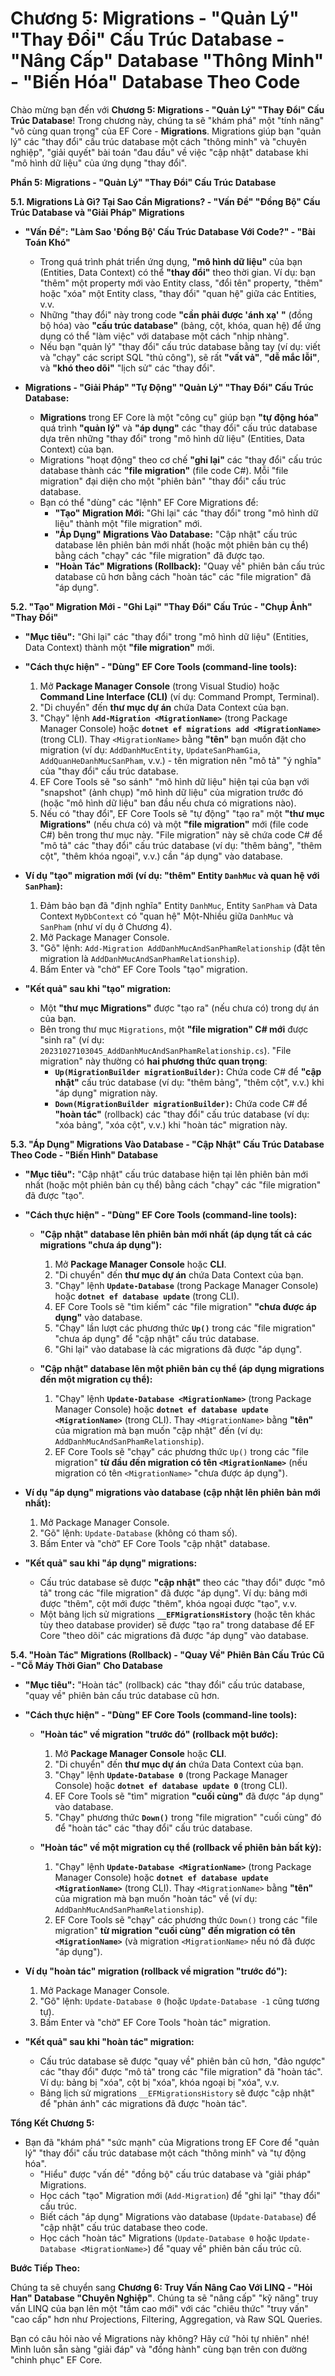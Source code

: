 # Chương 5: Migrations - "Quản Lý" "Thay Đổi" Cấu Trúc Database - "Nâng Cấp" Database "Thông Minh" - "Biến Hóa" Database Theo Code

Chào mừng bạn đến với **Chương 5: Migrations - "Quản Lý" "Thay Đổi" Cấu Trúc Database**! Trong chương này, chúng ta sẽ "khám phá" một "tính năng" "vô cùng quan trọng" của EF Core - **Migrations**. Migrations giúp bạn "quản lý" các "thay đổi" cấu trúc database một cách "thông minh" và "chuyên nghiệp", "giải quyết" bài toán "đau đầu" về việc "cập nhật" database khi "mô hình dữ liệu" của ứng dụng "thay đổi".

**Phần 5: Migrations - "Quản Lý" "Thay Đổi" Cấu Trúc Database**

**5.1. Migrations Là Gì? Tại Sao Cần Migrations? - "Vấn Đề" "Đồng Bộ" Cấu Trúc Database và "Giải Pháp" Migrations**

-   **"Vấn Đề": "Làm Sao 'Đồng Bộ' Cấu Trúc Database Với Code?" - "Bài Toán Khó"**

    -   Trong quá trình phát triển ứng dụng, **"mô hình dữ liệu"** của bạn (Entities, Data Context) có thể **"thay đổi"** theo thời gian. Ví dụ: bạn "thêm" một property mới vào Entity class, "đổi tên" property, "thêm" hoặc "xóa" một Entity class, "thay đổi" "quan hệ" giữa các Entities, v.v.
    -   Những "thay đổi" này trong code **"cần phải được 'ánh xạ' "** (đồng bộ hóa) vào **"cấu trúc database"** (bảng, cột, khóa, quan hệ) để ứng dụng có thể "làm việc" với database một cách "nhịp nhàng".
    -   Nếu bạn "quản lý" "thay đổi" cấu trúc database bằng tay (ví dụ: viết và "chạy" các script SQL "thủ công"), sẽ rất **"vất vả"**, **"dễ mắc lỗi"**, và **"khó theo dõi"** "lịch sử" các "thay đổi".

-   **Migrations - "Giải Pháp" "Tự Động" "Quản Lý" "Thay Đổi" Cấu Trúc Database:**

    -   **Migrations** trong EF Core là một "công cụ" giúp bạn **"tự động hóa"** quá trình **"quản lý"** và **"áp dụng"** các "thay đổi" cấu trúc database dựa trên những "thay đổi" trong "mô hình dữ liệu" (Entities, Data Context) của bạn.
    -   Migrations "hoạt động" theo cơ chế **"ghi lại"** các "thay đổi" cấu trúc database thành các **"file migration"** (file code C#). Mỗi "file migration" đại diện cho một "phiên bản" "thay đổi" cấu trúc database.
    -   Bạn có thể "dùng" các "lệnh" EF Core Migrations để:
        -   **"Tạo" Migration Mới:** "Ghi lại" các "thay đổi" trong "mô hình dữ liệu" thành một "file migration" mới.
        -   **"Áp Dụng" Migrations Vào Database:** "Cập nhật" cấu trúc database lên phiên bản mới nhất (hoặc một phiên bản cụ thể) bằng cách "chạy" các "file migration" đã được tạo.
        -   **"Hoàn Tác" Migrations (Rollback):** "Quay về" phiên bản cấu trúc database cũ hơn bằng cách "hoàn tác" các "file migration" đã "áp dụng".

**5.2. "Tạo" Migration Mới - "Ghi Lại" "Thay Đổi" Cấu Trúc - "Chụp Ảnh" "Thay Đổi"**

-   **"Mục tiêu":** "Ghi lại" các "thay đổi" trong "mô hình dữ liệu" (Entities, Data Context) thành một **"file migration"** mới.
-   **"Cách thực hiện" - "Dùng" EF Core Tools (command-line tools):**

    1.  Mở **Package Manager Console** (trong Visual Studio) hoặc **Command Line Interface (CLI)** (ví dụ: Command Prompt, Terminal).
    2.  "Di chuyển" đến **thư mục dự án** chứa Data Context của bạn.
    3.  "Chạy" lệnh **`Add-Migration <MigrationName>`** (trong Package Manager Console) hoặc **`dotnet ef migrations add <MigrationName>`** (trong CLI). Thay `<MigrationName>` bằng **"tên"** bạn muốn đặt cho migration (ví dụ: `AddDanhMucEntity`, `UpdateSanPhamGia`, `AddQuanHeDanhMucSanPham`, v.v.) - tên migration nên "mô tả" "ý nghĩa" của "thay đổi" cấu trúc database.
    4.  EF Core Tools sẽ "so sánh" "mô hình dữ liệu" hiện tại của bạn với "snapshot" (ảnh chụp) "mô hình dữ liệu" của migration trước đó (hoặc "mô hình dữ liệu" ban đầu nếu chưa có migrations nào).
    5.  Nếu có "thay đổi", EF Core Tools sẽ "tự động" "tạo ra" một **"thư mục Migrations"** (nếu chưa có) và một **"file migration"** mới (file code C#) bên trong thư mục này. "File migration" này sẽ chứa code C# để "mô tả" các "thay đổi" cấu trúc database (ví dụ: "thêm bảng", "thêm cột", "thêm khóa ngoại", v.v.) cần "áp dụng" vào database.

-   **Ví dụ "tạo" migration mới (ví dụ: "thêm" Entity `DanhMuc` và quan hệ với `SanPham`):**

    1.  Đảm bảo bạn đã "định nghĩa" Entity `DanhMuc`, Entity `SanPham` và Data Context `MyDbContext` có "quan hệ" Một-Nhiều giữa `DanhMuc` và `SanPham` (như ví dụ ở Chương 4).
    2.  Mở Package Manager Console.
    3.  "Gõ" lệnh: `Add-Migration AddDanhMucAndSanPhamRelationship` (đặt tên migration là `AddDanhMucAndSanPhamRelationship`).
    4.  Bấm Enter và "chờ" EF Core Tools "tạo" migration.

-   **"Kết quả" sau khi "tạo" migration:**

    -   Một **"thư mục Migrations"** được "tạo ra" (nếu chưa có) trong dự án của bạn.
    -   Bên trong thư mục `Migrations`, một **"file migration" C# mới** được "sinh ra" (ví dụ: `20231027103045_AddDanhMucAndSanPhamRelationship.cs`). "File migration" này thường có **hai phương thức quan trọng**:
        -   **`Up(MigrationBuilder migrationBuilder)`:** Chứa code C# để **"cập nhật"** cấu trúc database (ví dụ: "thêm bảng", "thêm cột", v.v.) khi "áp dụng" migration này.
        -   **`Down(MigrationBuilder migrationBuilder)`:** Chứa code C# để **"hoàn tác"** (rollback) các "thay đổi" cấu trúc database (ví dụ: "xóa bảng", "xóa cột", v.v.) khi "hoàn tác" migration này.

**5.3. "Áp Dụng" Migrations Vào Database - "Cập Nhật" Cấu Trúc Database Theo Code - "Biến Hình" Database**

-   **"Mục tiêu":** "Cập nhật" cấu trúc database hiện tại lên phiên bản mới nhất (hoặc một phiên bản cụ thể) bằng cách "chạy" các "file migration" đã được "tạo".
-   **"Cách thực hiện" - "Dùng" EF Core Tools (command-line tools):**

    -   **"Cập nhật" database lên phiên bản mới nhất (áp dụng tất cả các migrations "chưa áp dụng"):**
        1.  Mở **Package Manager Console** hoặc **CLI**.
        2.  "Di chuyển" đến **thư mục dự án** chứa Data Context của bạn.
        3.  "Chạy" lệnh **`Update-Database`** (trong Package Manager Console) hoặc **`dotnet ef database update`** (trong CLI).
        4.  EF Core Tools sẽ "tìm kiếm" các "file migration" **"chưa được áp dụng"** vào database.
        5.  "Chạy" lần lượt các phương thức **`Up()`** trong các "file migration" "chưa áp dụng" để "cập nhật" cấu trúc database.
        6.  "Ghi lại" vào database là các migrations đã được "áp dụng".

    -   **"Cập nhật" database lên một phiên bản cụ thể (áp dụng migrations đến một migration cụ thể):**
        1.  "Chạy" lệnh **`Update-Database <MigrationName>`** (trong Package Manager Console) hoặc **`dotnet ef database update <MigrationName>`** (trong CLI). Thay `<MigrationName>` bằng **"tên"** của migration mà bạn muốn "cập nhật" đến (ví dụ: `AddDanhMucAndSanPhamRelationship`).
        2.  EF Core Tools sẽ "chạy" các phương thức `Up()` trong các "file migration" **từ đầu đến migration có tên `<MigrationName>`** (nếu migration có tên `<MigrationName>` "chưa được áp dụng").

-   **Ví dụ "áp dụng" migrations vào database (cập nhật lên phiên bản mới nhất):**

    1.  Mở Package Manager Console.
    2.  "Gõ" lệnh: `Update-Database` (không có tham số).
    3.  Bấm Enter và "chờ" EF Core Tools "cập nhật" database.

-   **"Kết quả" sau khi "áp dụng" migrations:**

    -   Cấu trúc database sẽ được **"cập nhật"** theo các "thay đổi" được "mô tả" trong các "file migration" đã được "áp dụng". Ví dụ: bảng mới được "thêm", cột mới được "thêm", khóa ngoại được "tạo", v.v.
    -   Một bảng lịch sử migrations **`__EFMigrationsHistory`** (hoặc tên khác tùy theo database provider) sẽ được "tạo ra" trong database để EF Core "theo dõi" các migrations đã được "áp dụng" vào database.

**5.4. "Hoàn Tác" Migrations (Rollback) - "Quay Về" Phiên Bản Cấu Trúc Cũ - "Cỗ Máy Thời Gian" Cho Database**

-   **"Mục tiêu":** "Hoàn tác" (rollback) các "thay đổi" cấu trúc database, "quay về" phiên bản cấu trúc database cũ hơn.
-   **"Cách thực hiện" - "Dùng" EF Core Tools (command-line tools):**

    -   **"Hoàn tác" về migration "trước đó" (rollback một bước):**
        1.  Mở **Package Manager Console** hoặc **CLI**.
        2.  "Di chuyển" đến **thư mục dự án** chứa Data Context của bạn.
        3.  "Chạy" lệnh **`Update-Database 0`** (trong Package Manager Console) hoặc **`dotnet ef database update 0`** (trong CLI).
        4.  EF Core Tools sẽ "tìm" migration **"cuối cùng"** đã được "áp dụng" vào database.
        5.  "Chạy" phương thức **`Down()`** trong "file migration" "cuối cùng" đó để "hoàn tác" các "thay đổi" cấu trúc database.

    -   **"Hoàn tác" về một migration cụ thể (rollback về phiên bản bất kỳ):**
        1.  "Chạy" lệnh **`Update-Database <MigrationName>`** (trong Package Manager Console) hoặc **`dotnet ef database update <MigrationName>`** (trong CLI). Thay `<MigrationName>` bằng **"tên"** của migration mà bạn muốn "hoàn tác" về (ví dụ: `AddDanhMucAndSanPhamRelationship`).
        2.  EF Core Tools sẽ "chạy" các phương thức `Down()` trong các "file migration" **từ migration "cuối cùng" đến migration có tên `<MigrationName>`** (và migration `<MigrationName>` nếu nó đã được "áp dụng").

-   **Ví dụ "hoàn tác" migration (rollback về migration "trước đó"):**

    1.  Mở Package Manager Console.
    2.  "Gõ" lệnh: `Update-Database 0` (hoặc `Update-Database -1` cũng tương tự).
    3.  Bấm Enter và "chờ" EF Core Tools "hoàn tác" migration.

-   **"Kết quả" sau khi "hoàn tác" migration:**

    -   Cấu trúc database sẽ được "quay về" phiên bản cũ hơn, "đảo ngược" các "thay đổi" được "mô tả" trong các "file migration" đã "hoàn tác". Ví dụ: bảng bị "xóa", cột bị "xóa", khóa ngoại bị "xóa", v.v.
    -   Bảng lịch sử migrations `__EFMigrationsHistory` sẽ được "cập nhật" để "phản ánh" các migrations đã được "hoàn tác".

**Tổng Kết Chương 5:**

-   Bạn đã "khám phá" "sức mạnh" của Migrations trong EF Core để "quản lý" "thay đổi" cấu trúc database một cách "thông minh" và "tự động hóa".
    -   "Hiểu" được "vấn đề" "đồng bộ" cấu trúc database và "giải pháp" Migrations.
    -   Học cách "tạo" Migration mới (`Add-Migration`) để "ghi lại" "thay đổi" cấu trúc.
    -   Biết cách "áp dụng" Migrations vào database (`Update-Database`) để "cập nhật" cấu trúc database theo code.
    -   Học cách "hoàn tác" Migrations (`Update-Database 0` hoặc `Update-Database <MigrationName>`) để "quay về" phiên bản cấu trúc cũ.

**Bước Tiếp Theo:**

Chúng ta sẽ chuyển sang **Chương 6: Truy Vấn Nâng Cao Với LINQ - "Hỏi Han" Database "Chuyên Nghiệp"**. Chúng ta sẽ "nâng cấp" "kỹ năng" truy vấn LINQ của bạn lên một "tầm cao mới" với các "chiêu thức" "truy vấn" "cao cấp" hơn như Projections, Filtering, Aggregation, và Raw SQL Queries.

Bạn có câu hỏi nào về Migrations này không? Hãy cứ "hỏi tự nhiên" nhé! Mình luôn sẵn sàng "giải đáp" và "đồng hành" cùng bạn trên con đường "chinh phục" EF Core.

